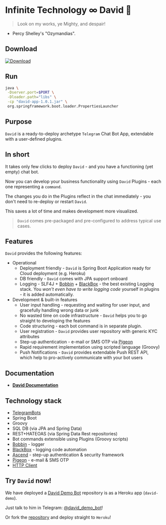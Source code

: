 # Infinite Technology ∞ David 🤖

> Look on my works, ye Mighty, and despair!
- Percy Shelley's "Ozymandias".

## Download

[ ![Download](https://api.bintray.com/packages/infinite-technology/io.i-t/david-app/images/download.svg) ](https://bintray.com/infinite-technology/io.i-t/david-app/_latestVersion)

## Run

```bash
java \
 -Dserver.port=$PORT \
 -Dloader.path="libs" \
 -cp "david-app-1.0.1.jar" \
 org.springframework.boot.loader.PropertiesLauncher
```

## Purpose

`David` is a ready-to-deploy archetype `Telegram` Chat Bot App, extendable with a user-defined plugins.

## In short

It takes only few clicks to deploy `David` - and you have a functioning (yet empty) chat bot.

Now you can develop your business functionality using `David` Plugins - each one representing a `command`.

The changes you do in the Plugins reflect in the chat immediately - you don't need to re-deploy or restart `David`.

This saves a lot of time and makes development more visualized.

> `David` comes pre-packaged and pre-configured to address typical use cases.

## Features

`David` provides the following features:

- Operational
  - Deployment friendly - `David` is Spring Boot Application ready for Cloud deployment (e.g. Heroku)
  - DB friendly - `David` comes with JPA support onboard
  - Logging - SLF4J + [Bobbin](https://github.com/INFINITE-TECHNOLOGY/BOBBIN) + [BlackBox](https://github.com/INFINITE-TECHNOLOGY/BLACKBOX) - the best existing Logging stack. You *won't even have to write logging code* yourself in plugins - it is added automatically.
- Development & built-in features
  - User input handling - requesting and waiting for user input, and gracefully handling wrong data or junk
  - No wasted time on code infrastructure - `David` helps you to go straight to developing the features
  - Code structuring - each bot command is in separate plugin.
  - User registration - `David` provides user repository with generic KYC attributes
  - Step-up authentication - e-mail or SMS OTP via [Pigeon](https://github.com/INFINITE-TECHNOLOGY/PIGEON)
  - Rapid requirement implementation using scripted language (Groovy)
  - Push Notifications - `David` provides extendable Push REST API, which help to pro-actively communicate with your bot users


## Documentation

* [**David Documentation**](https://github.com/INFINITE-TECHNOLOGY/DAVID/wiki)

## Technology stack

* [TelegramBots](https://github.com/rubenlagus/TelegramBots)
* Spring Boot
* Groovy
* SQL DB (via JPA and Spring Data)
* REST+HATEOAS (via Spring Data Rest repositories)
* Bot commands extensible using Plugins (Groovy scripts)
* [Bobbin](https://github.com/INFINITE-TECHNOLOGY/BOBBIN) - logger
* [BlackBox](https://github.com/INFINITE-TECHNOLOGY/BLACKBOX) - logging code automation
* [Ascend](https://github.com/INFINITE-TECHNOLOGY/ASCEND) - step-up authentication & security framework
* [Pigeon](https://github.com/INFINITE-TECHNOLOGY/PIGEON) - e-mail & SMS OTP
* [HTTP Client](https://github.com/INFINITE-TECHNOLOGY/HTTP)

## Try `David` now!

We have deployed a [David Demo Bot](https://github.com/INFINITE-TECHNOLOGY/DAVID_DEMO_PLUGINS) repository is as a Heroku app (`david-demo`).

Just talk to him in Telegram: [@david_demo_bot](https://web.telegram.org/#/im?p=@david_demo_bot)!

Or fork the [repository](https://github.com/INFINITE-TECHNOLOGY/DAVID_DEMO_PLUGINS) and deploy straight to `Heroku`!

